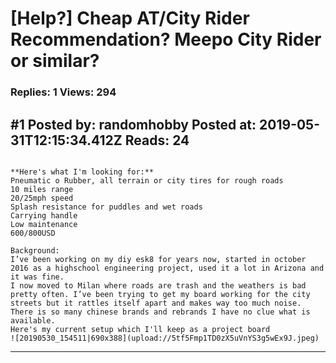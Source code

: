 # \[Help?\] Cheap AT/City Rider Recommendation? Meepo City Rider or similar?

### Replies: 1 Views: 294

## \#1 Posted by: randomhobby Posted at: 2019-05-31T12:15:34.412Z Reads: 24

```

**Here's what I'm looking for:** 
Pneumatic o Rubber, all terrain or city tires for rough roads
10 miles range
20/25mph speed
Splash resistance for puddles and wet roads
Carrying handle
Low maintenance
600/800USD

Background:
I’ve been working on my diy esk8 for years now, started in october 2016 as a highschool engineering project, used it a lot in Arizona and it was fine. 
I now moved to Milan where roads are trash and the weathers is bad pretty often. I’ve been trying to get my board working for the city streets but it rattles itself apart and makes way too much noise.
There is so many chinese brands and rebrands I have no clue what is available.
Here's my current setup which I'll keep as a project board
![20190530_154511|690x388](upload://5tf5Fmp1TD0zX5uVnYS3g5wEx9J.jpeg)
```

---
